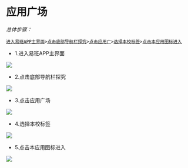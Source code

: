 # 应用广场

*总体步骤：*

[`进入易班APP主界面`](#1)` > `[`点击底部导航栏探究`](#2)` > `[`点击应用广`](#3)` > `[`选择本校标签`](#4)` > `[`点击本应用图标进入`](#5)

- <span id = "1">1.进入易班APP主界面</span>

![](https://tva1.sinaimg.cn/large/006y8mN6ly1g6t69mt8nbj30i00v20w2.jpg)

- <span id = "2">2.点击底部导航栏探究</span>

![](https://tva1.sinaimg.cn/large/006y8mN6ly1g6t6knqo9xj30hw0uqn0j.jpg)

- <span id = "3">3.点击应用广场</span>

![](https://tva1.sinaimg.cn/large/006y8mN6ly1g6t6uf3wckj30hs0uoq43.jpg)

- <span id = "4">4.选择本校标签</span>

![](https://tva1.sinaimg.cn/large/006y8mN6ly1g6t6vgrz1nj30hw0ukae0.jpg)

- <span id = "5">5.点击本应用图标进入</span>

![](https://tva1.sinaimg.cn/large/006y8mN6ly1g6t6wf72xcj30hu0uogoz.jpg)
